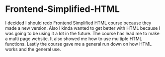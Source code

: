 # Frontend-Simplified-HTML
I decided I should redo Frontend Simplified HTML course because they made a new version.
Also I kinda wanted to get better with HTML because I was going to be using it a lot in the future. The course has lead me to make a multi page website. It also showed me how to use multiple HTML functions. Lastly the course gave me a general run down on how HTML works and the general use. 
